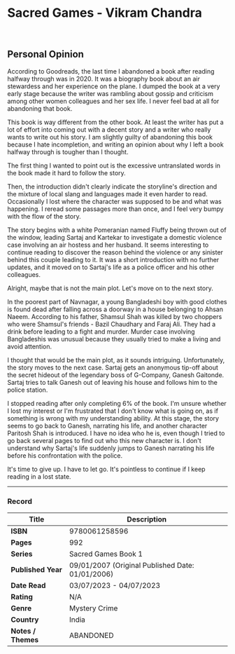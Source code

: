 # Sacred Games - Vikram Chandra
<br>

## Personal Opinion
According to Goodreads, the last time I abandoned a book after reading halfway through was in 2020. It was a biography book about an air stewardess and her experience on the plane. I dumped the book at a very early stage because the writer was rambling about gossip and criticism among other women colleagues and her sex life. I never feel bad at all for abandoning that book.

This book is way different from the other book. At least the writer has put a lot of effort into coming out with a decent story and a writer who really wants to write out his story. I am slightly guilty of abandoning this book because I hate incompletion, and writing an opinion about why I left a book halfway through is tougher than I thought.

The first thing I wanted to point out is the excessive untranslated words in the book made it hard to follow the story.

Then, the introduction didn't clearly indicate the storyline's direction and the mixture of local slang and languages made it even harder to read. Occasionally I lost where the character was supposed to be and what was happening. I reread some passages more than once, and I feel very bumpy with the flow of the story.

The story begins with a white Pomeranian named Fluffy being thrown out of the window, leading Sartaj and Kartekar to investigate a domestic violence case involving an air hostess and her husband. It seems interesting to continue reading to discover the reason behind the violence or any sinister behind this couple leading to it. It was a short introduction with no further updates, and it moved on to Sartaj's life as a police officer and his other colleagues. 

Alright, maybe that is not the main plot. Let's move on to the next story. 

In the poorest part of Navnagar, a young Bangladeshi boy with good clothes is found dead after falling across a doorway in a house belonging to Ahsan Naeem. According to his father, Shamsul Shah was killed by two choppers who were Shamsul's friends - Bazil Chaudhary and Faraj Ali. They had a drink before leading to a fight and murder. Murder case involving Bangladeshis was unusual because they usually tried to make a living and avoid attention. 

I thought that would be the main plot, as it sounds intriguing. Unfortunately, the story moves to the next case. Sartaj gets an anonymous tip-off about the secret hideout of the legendary boss of G-Company, Ganesh Gaitonde. Sartaj tries to talk Ganesh out of leaving his house and follows him to the police station.

I stopped reading after only completing 6% of the book. I'm unsure whether I lost my interest or I'm frustrated that I don't know what is going on, as if something is wrong with my understanding ability. At this stage, the story seems to go back to Ganesh, narrating his life, and another character Paritosh Shah is introduced. I have no idea who he is, even though I tried to go back several pages to find out who this new character is. I don't understand why Sartaj's life suddenly jumps to Ganesh narrating his life before his confrontation with the police.

It's time to give up. I have to let go. It's pointless to continue if I keep reading in a lost state.
<br>
***

### Record
| Title | Description |
| -- | -- |
| **ISBN** | 9780061258596 |
| **Pages** | 992 |
| **Series** | Sacred Games Book 1 |
| **Published Year** | 09/01/2007 (Original Published Date: 01/01/2006) |
| **Date Read** | 03/07/2023 - 04/07/2023 |
| **Rating** | N/A |
| **Genre** | Mystery Crime |
| **Country** | India |
| **Notes / Themes** | ABANDONED | 
